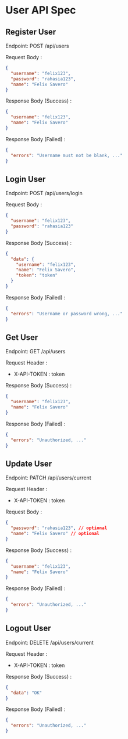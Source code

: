 # User API Spec

## Register User

Endpoint: POST /api/users

Request Body :

```json
{
  "username": "felix123",
  "password": "rahasia123",
  "name": "Felix Savero"
}
```

Response Body (Success) :

```json
{
  "username": "felix123",
  "name": "Felix Savero"
}
```

Response Body (Failed) :

```json
{
  "errors": "Username must not be blank, ..."
}
```

## Login User

Endpoint: POST /api/users/login

Request Body :

```json
{
  "username": "felix123",
  "password": "rahasia123"
}
```

Response Body (Success) :

```json
{
  "data": {
    "username": "felix123",
    "name": "Felix Savero",
    "token": "token"
  }
}
```

Response Body (Failed) :

```json
{
  "errors": "Username or password wrong, ..."
}
```

## Get User

Endpoint: GET /api/users

Request Header :

- X-API-TOKEN : token

Response Body (Success) :

```json
{
  "username": "felix123",
  "name": "Felix Savero"
}
```

Response Body (Failed) :

```json
{
  "errors": "Unauthorized, ..."
}
```

## Update User

Endpoint: PATCH /api/users/current

Request Header :

- X-API-TOKEN : token

Request Body :

```json
{
  "password": "rahasia123", // optional
  "name": "Felix Savero" // optional
}
```

Response Body (Success) :

```json
{
  "username": "felix123",
  "name": "Felix Savero"
}
```

Response Body (Failed) :

```json
{
  "errors": "Unauthorized, ..."
}
```

## Logout User

Endpoint: DELETE /api/users/current

Request Header :

- X-API-TOKEN : token

Response Body (Success) :

```json
{
  "data": "OK"
}
```

Response Body (Failed) :

```json
{
  "errors": "Unauthorized, ..."
}
```
